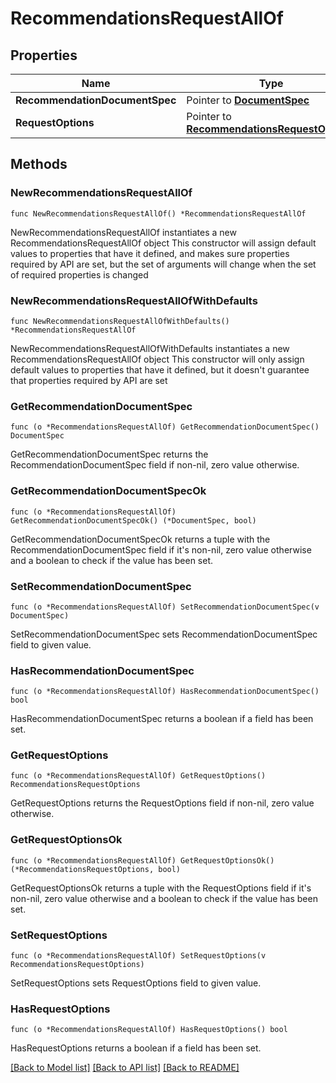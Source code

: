# RecommendationsRequestAllOf

## Properties

Name | Type | Description | Notes
------------ | ------------- | ------------- | -------------
**RecommendationDocumentSpec** | Pointer to [**DocumentSpec**](DocumentSpec.md) |  | [optional] 
**RequestOptions** | Pointer to [**RecommendationsRequestOptions**](RecommendationsRequestOptions.md) |  | [optional] 

## Methods

### NewRecommendationsRequestAllOf

`func NewRecommendationsRequestAllOf() *RecommendationsRequestAllOf`

NewRecommendationsRequestAllOf instantiates a new RecommendationsRequestAllOf object
This constructor will assign default values to properties that have it defined,
and makes sure properties required by API are set, but the set of arguments
will change when the set of required properties is changed

### NewRecommendationsRequestAllOfWithDefaults

`func NewRecommendationsRequestAllOfWithDefaults() *RecommendationsRequestAllOf`

NewRecommendationsRequestAllOfWithDefaults instantiates a new RecommendationsRequestAllOf object
This constructor will only assign default values to properties that have it defined,
but it doesn't guarantee that properties required by API are set

### GetRecommendationDocumentSpec

`func (o *RecommendationsRequestAllOf) GetRecommendationDocumentSpec() DocumentSpec`

GetRecommendationDocumentSpec returns the RecommendationDocumentSpec field if non-nil, zero value otherwise.

### GetRecommendationDocumentSpecOk

`func (o *RecommendationsRequestAllOf) GetRecommendationDocumentSpecOk() (*DocumentSpec, bool)`

GetRecommendationDocumentSpecOk returns a tuple with the RecommendationDocumentSpec field if it's non-nil, zero value otherwise
and a boolean to check if the value has been set.

### SetRecommendationDocumentSpec

`func (o *RecommendationsRequestAllOf) SetRecommendationDocumentSpec(v DocumentSpec)`

SetRecommendationDocumentSpec sets RecommendationDocumentSpec field to given value.

### HasRecommendationDocumentSpec

`func (o *RecommendationsRequestAllOf) HasRecommendationDocumentSpec() bool`

HasRecommendationDocumentSpec returns a boolean if a field has been set.

### GetRequestOptions

`func (o *RecommendationsRequestAllOf) GetRequestOptions() RecommendationsRequestOptions`

GetRequestOptions returns the RequestOptions field if non-nil, zero value otherwise.

### GetRequestOptionsOk

`func (o *RecommendationsRequestAllOf) GetRequestOptionsOk() (*RecommendationsRequestOptions, bool)`

GetRequestOptionsOk returns a tuple with the RequestOptions field if it's non-nil, zero value otherwise
and a boolean to check if the value has been set.

### SetRequestOptions

`func (o *RecommendationsRequestAllOf) SetRequestOptions(v RecommendationsRequestOptions)`

SetRequestOptions sets RequestOptions field to given value.

### HasRequestOptions

`func (o *RecommendationsRequestAllOf) HasRequestOptions() bool`

HasRequestOptions returns a boolean if a field has been set.


[[Back to Model list]](../README.md#documentation-for-models) [[Back to API list]](../README.md#documentation-for-api-endpoints) [[Back to README]](../README.md)


